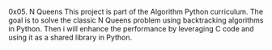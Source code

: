 0x05. N Queens
This project is part of the Algorithm Python curriculum. The goal is to solve the
classic N Queens problem using backtracking algorithms in Python. Then i will
enhance the performance by leveraging C code and using it as a shared library in
Python.
